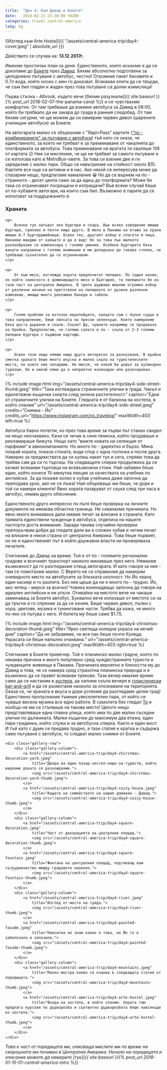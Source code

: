 ```yaml
---
title:  "Ден 4: Към Давид и Бокете"
date:   2018-02-21 23:30:00 +0200
categories: travel central-america
lang: bg
---
```


![Изглед към Arte Hostal]({{ "/assets/central-america-trip/day4-cover.jpeg" | absolute_url }})

Действито се случва на: **13.12.2017г.**

Имахме простичък план за деня. Единственото, което искахме е да се докопаме до [Бокете](https://www.openstreetmap.org/?mlat=8.7651&mlon=-82.4335#map=13/8.7651/-82.4335) през [Давид](https://www.openstreetmap.org/?mlat=8.4275&mlon=-82.4263#map=11/8.4275/-82.4263). Бяхме абсолютно подготвени за целодневно пътуване с автобус, честно! Огромния пакет бисквити и 0.7л вода, която носих с мен го доказват. Всякакви опити да се твърди, че съм бил гладен и жаден през това пътуване са долни измислици!

<!--more-->

Първа стъпка - Albrook, където вече [бяхме разузнали]({{ site.baseurl }}{% post_url 2018-02-07-the-panama-canal %}) и се чувствахме комфортно. От там трябваше да вземем автобуса за Давид в 08:00, който би трябвало да ни закара до града в ранния следобед. От там бяхме сигурни, че ще можем да си намерим червен дявол (шарените училищни автобуси) за Бокете.

На автогарата малко се объркахме с "Rapi>Pass" картите (["по - комбинираните" за пътуване с автобуси](/assets/central-america-trip/day3-travel-cards.jpeg)) тъй като се оказа, че единственото, за което ни трябват е за преминаване от чакалнята до платформата за автобуси. Това преминаване на вратата ти сваляше 10¢ от картата 😕 Ние си мислехме, че ще ни трябват за самото пътуване и се използва като в MetroBus-овете. За това си взехме две и ги заредихме с малко пари. Общо се навътрихме на стойност около $15. Картите все още са активни и в нас. Ако някой се интересува може да спазарим нещо, предлагаме намаление 😀 Но да се върнем на по - странното - десет цента само за да идеш до платформата? Може би така се ограничават посрещачи и изпращачи? Във всеки случай беше от по-хубавите автогари, на които съм бил. Възможно е парите да се използват за поддържането ѝ.

<div class="bluebox">
    <h3>Храната</h3>
    
    <p>
        Всички тук нагъват яко бургери и скара. Във всяко заведение имаше бургери, грилове и почти нищо друго. В мола в Панама на етажа за храна имаше 6-7 бургерджийници. Освен тях, другият избор е спагети и пица. Никакви манджи от какъвто и да е вид! Но за това пък малкото разнообразие се компенсира с голямо умение. Особено бургерите бяха винаги направени с голямо внимание и ми допаднаха до такава степен, че трябваше съзнателно да се ограничавам.
    </p>

    <p>
        От към месо, изглежда хората предпочитат пилешко. По същия начин, по който свинското е доминиращото месо в България, то пилешкото бе из тази част на централна Америка. В трите държави имахме огромен избор от различни начини на приготвяне на пилешкото от дузина различни компании, имащи много рекламни банери и табели.
    </p>

    <p>
        Голям проблем за източно европейците, какъвто съм с пълно сърце в това направление, беше липсата на пресни зеленчуци. Които намерихме бяха доста дървени и скъпи. Скъпи? Да, чушките например се продаваха на бройка. Предполагам, че голяма салата е по - скъпа от 2-3 големи пилешки бургера с пържени картофи.
    </p>

    <p>
        Освен тези неща нямам нищо друго интересно за разказване. В крайна сметка храната беше много вкусна и малко скъпа на туристическите места, по които ние попадаме. Не мисля, че някой би дошъл за кулинарен туризъм. Но и никой няма да е неприятно изненадан или разочарован.
    </p>
</div>

{% include image.html
            img="/assets/central-america-trip/day4-side-street-thumb.jpeg"
            title="Така изглеждаха страничните улички в града. Чакъл и едноетажни къщички скирти след зелена растителност."
            caption="Една от страничните улички на Бокете. Гледката е от балкона на хостела, в който спахме"
            url="/assets/central-america-trip/day4-side-street.jpeg"
            credits="Снимка - Йо"
            credits_url="https://www.instagram.com/yo_travelog/"
            maxWidth=403
            left=true %}

Автобуса бавно потегли, но през това време за първи път станах свидел на нещо неочаквано. Качи се чичак в синя тениска, който продаваше и рекламираше бижута. Нещо като “вижте новата ни селекция от парфюми” в авиокомпаниите. Но много по - директно и бързо. Мина покрай хората, показа стоката, води спор с една госпожа и после друга. Навярно за предимствата да си купиш накит тук и сега, спрямо това да трябва сам да си го търсиш. На следващите спирки продължиха да се качват всякакви търговци на всевъзможни стоки. Най-забавен беше един, който изнесе 15-минутна лекция за качествата на учебник по английски. За да покаже колко е хубав учебника даже започна да преподава урок, ако не се лъжа! Най-объркващо ми беше, че дори и той си намери клиенти! Явно хората пазаруват от скука след три часа в автобус, нямам друго обяснение.

Единственото друго интересно по пътя беше проверка на личните документи на някаква областна граница. Не схванахме причината. Но явно много внимаваха дали имаме печат за влизане в страната. Като тримата единствени чужденци в автобуса, отделиха на нашите паспорти доста внимание. Заради такива случайни проверки препоръчвам добре да гледате дали ви е сложен хубав и четим печат на влизане в някоя страна от централна Америка. Това беше първият, но не и единственият път в който държавни власти ни проверяваха печатите.

Стигнахме до Давид на време. Той е от по - големите регионални градове и всичкият транспорт наоколо минаваше през него. Нямахме възможност да го разгледахме отвъд автогарата. И като говоря за нея - там се помотахме малко. С Верето не се справихме да намерим очевидното място на автобусите за близката околност. Но Йо хвана един касиер и го разпита. Без нея щеше да ни е много по - трудно. Йо, ако четеш - мерси за всичко! Човека изненадващо започна да говори на идеален английски и ни упъти. Отивайки на мястото вече ни чакаше заминаващ за Бокете автобус. Буквално вече излизаше от мястото си за да тръгне и го спряхме за да се качим. Беше червен дявол, пълен с хора, цветове, музика и тунинговани части. Трябва да кажа, че много по-яко се пътува с него. И билета му беше само $1.75.

{% include image.html
            img="/assets/central-america-trip/day4-christmas-decoration-thumb.jpeg"
            title="Ярко светеща коледна украса на нечий дом"
            caption="Да не забравяме, че все пак беше почти Коледа. Украсата си беше напълно очаквана."
            url="/assets/central-america-trip/day4-christmas-decoration.jpeg"
            maxWidth=403
            right=true %}

Стигнахме в Бокете привечер. Той е планинско малко градче, което по някаква причина е много популярно сред чуждестранните туристи и чужденците живеещи в Панама. Причината вероятно е близостта му до Давид и това, че се намира сред страхотна планинска природа и е възможно да се правят всякакви трекове. Тази вечер имахме време само да се настаним в [хостела](https://www.google.bg/maps/place/Arte+Hostal+Boquete/@8.7752823,-82.431731,18.83z/data=!4m13!1m7!3m6!1s0x8fa5ecdf0bce8359:0xc098303ddfb98e74!2sBoquete,+Panama!3b1!8m2!3d8.7772318!4d-82.4481944!3m4!1s0x8fa5ed27651ead8b:0x7fc8c6fac260cb73!8m2!3d8.7749494!4d-82.4314123?hl=en), да хапнем скъпа вечеря в [туристически bar-and-grill](https://www.google.bg/maps/place/Big+Daddy's+Grill/@8.7754523,-82.4321405,19.38z/data=!4m5!3m4!1s0x8fa5ecd8a2b1313f:0x5eed58f39afe02d2!8m2!3d8.7756147!4d-82.4325898?hl=en) и да се размотаем наоколо за опознаване на територията. Оказа се, че храната е вкуса и дори успяхме да разгледаме целия град! Единствено пропуснахме тъмния увеселителен парк, от който се чуваше весела музика все едно работи. В самолета бях гледал [То](http://www.imdb.com/title/tt1396484/) и изобщо не ми се стъпваше на такова място! Цялото нещо представляваше една главна улица, която има по две малки съседни улички по дължината. Малки къщички до максимум два етажа, един парк-градинка, който служи и за автобусна спирка. Както и един мост. И тъй като с думи се предава трудно, а тази статия е кратка и съдържа само пътуване с автобуси, то следват малко снимки от Бокете.

<div class="gallery gallery-full-width">

    <div class="gallery-row">
        <div class="gallery-column">
            <a href="/assets/central-america-trip/day4-chirstmas-decoration-yard.jpeg"
                title="Двора на един пазар-хостел-нещо-за-туристи, който видяхме докато се разхождахме.">
                <img src="/assets/central-america-trip/day4-chirstmas-decoration-yard-thumb.jpeg">
            </a>
            <a href="/assets/central-america-trip/day4-coizy-house.jpeg"
                title="Къщата на семейството на нашия домакин - Давид.">
                <img src="/assets/central-america-trip/day4-coizy-house-thumb.jpeg">
            </a>
        </div>
        <div class="gallery-column">
            <a href="/assets/central-america-trip/day4-square-decoration.jpeg"
                title="Част от декорацията на центрлния площад.">
                <img src="/assets/central-america-trip/day4-square-decoration-thumb.jpeg">
            </a>
            <a href="/assets/central-america-trip/day4-square-fountain.jpeg"
                title="Фонтана на централния площад, подтикващ към сътрудничество между градовете наоколо.">
                <img src="/assets/central-america-trip/day4-square-fountain-thumb.jpeg">
            </a>
        </div>
        <div class="gallery-column">
            <a href="/assets/central-america-trip/day4-river.jpeg"
                title="Изглед от моста на града.">
                <img src="/assets/central-america-trip/day4-river-thumb.jpeg">
            </a>
            <a href="/assets/central-america-trip/day4-painted-fasade.jpeg"
                title="Наиситна не знам какво е това, но Йо го е забелязала и запазила.">
                <img src="/assets/central-america-trip/day4-painted-fasade-thumb.jpeg">
            </a>
        </div>
        <div class="gallery-column">
            <a href="/assets/central-america-trip/day4-mountains.jpeg"
                title="Малко мостра какво се очаква в следващата статия от поредицата.">
                <img src="/assets/central-america-trip/day4-mountains-thumb.jpeg">
            </a>
            <a href="/assets/central-america-trip/day4-arte-hostel.jpeg"
                title="Входа на хостела, в който спахме. Хората там предлага курсове по дърворезба и съответно дърворезбата беше навсякъде из хостела.">
                <img src="/assets/central-america-trip/day4-arte-hostel-thumb.jpeg">
            </a>
        </div>
    </div>
</div>

_Това е част от поредицата ми, описваща мислите ми по време на скорошната ми почивка в Централна Америка. Начало на поредицата и описание можете да намерите [тук]({{ site.baseurl }}{% post_url 2018-01-15-01-central-america-intro %})._
